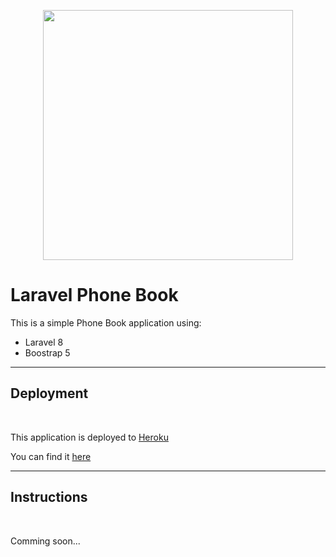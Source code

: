 <p align="center"><a href="https://laravel.com" target="_blank"><img src="https://raw.githubusercontent.com/laravel/art/master/logo-lockup/5%20SVG/2%20CMYK/1%20Full%20Color/laravel-logolockup-cmyk-red.svg" width="400"></a></p>

<h1>Laravel Phone Book</h1>

This is a simple Phone Book application using:

- Laravel 8
- Boostrap 5

<hr>

<h2>Deployment</h2>
<br>

<p>This application is deployed to <a href="https://www.heroku.com/" >Heroku</a></p>
<p>You can find it <a href="#">here</a></p>

<hr>

<h2>Instructions</h2>
<br>

Comming soon...
